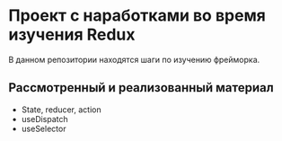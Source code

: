 # Проект с наработками во время изучения Redux
В данном репозитории находятся шаги по изучению фрейморка. 

## Рассмотренный и реализованный материал
- State, reducer, action
- useDispatch
- useSelector